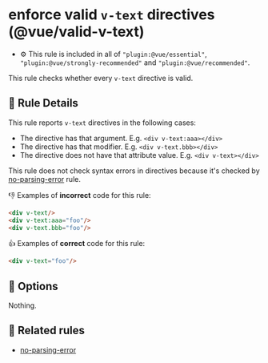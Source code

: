 # enforce valid `v-text` directives (@vue/valid-v-text)

- :gear: This rule is included in all of `"plugin:@vue/essential"`, `"plugin:@vue/strongly-recommended"` and `"plugin:@vue/recommended"`.

This rule checks whether every `v-text` directive is valid.

## :book: Rule Details

This rule reports `v-text` directives in the following cases:

- The directive has that argument. E.g. `<div v-text:aaa></div>`
- The directive has that modifier. E.g. `<div v-text.bbb></div>`
- The directive does not have that attribute value. E.g. `<div v-text></div>`

This rule does not check syntax errors in directives because it's checked by [no-parsing-error] rule.

:-1: Examples of **incorrect** code for this rule:

```html
<div v-text/>
<div v-text:aaa="foo"/>
<div v-text.bbb="foo"/>
```

:+1: Examples of **correct** code for this rule:

```html
<div v-text="foo"/>
```

## :wrench: Options

Nothing.

## :couple: Related rules

- [no-parsing-error]


[no-parsing-error]: no-parsing-error.md
